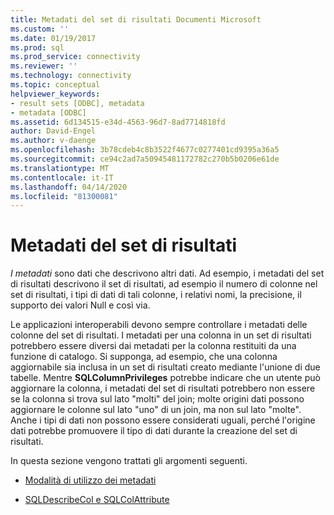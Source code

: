 ```yaml
---
title: Metadati del set di risultati Documenti Microsoft
ms.custom: ''
ms.date: 01/19/2017
ms.prod: sql
ms.prod_service: connectivity
ms.reviewer: ''
ms.technology: connectivity
ms.topic: conceptual
helpviewer_keywords:
- result sets [ODBC], metadata
- metadata [ODBC]
ms.assetid: 6d134515-e34d-4563-96d7-8ad7714818fd
author: David-Engel
ms.author: v-daenge
ms.openlocfilehash: 3b78cdeb4c8b3522f4677c0277401cd9395a36a5
ms.sourcegitcommit: ce94c2ad7a50945481172782c270b5b0206e61de
ms.translationtype: MT
ms.contentlocale: it-IT
ms.lasthandoff: 04/14/2020
ms.locfileid: "81300081"
---
```

# <a name="result-set-metadata"></a>Metadati del set di risultati
*I metadati* sono dati che descrivono altri dati. Ad esempio, i metadati del set di risultati descrivono il set di risultati, ad esempio il numero di colonne nel set di risultati, i tipi di dati di tali colonne, i relativi nomi, la precisione, il supporto dei valori Null e così via.  
  
 Le applicazioni interoperabili devono sempre controllare i metadati delle colonne del set di risultati. I metadati per una colonna in un set di risultati potrebbero essere diversi dai metadati per la colonna restituiti da una funzione di catalogo. Si supponga, ad esempio, che una colonna aggiornabile sia inclusa in un set di risultati creato mediante l'unione di due tabelle. Mentre **SQLColumnPrivileges** potrebbe indicare che un utente può aggiornare la colonna, i metadati del set di risultati potrebbero non essere se la colonna si trova sul lato "molti" del join; molte origini dati possono aggiornare le colonne sul lato "uno" di un join, ma non sul lato "molte". Anche i tipi di dati non possono essere considerati uguali, perché l'origine dati potrebbe promuovere il tipo di dati durante la creazione del set di risultati.  
  
 In questa sezione vengono trattati gli argomenti seguenti.  
  
-   [Modalità di utilizzo dei metadati](../../../odbc/reference/develop-app/how-is-metadata-used.md)  
  
-   [SQLDescribeCol e SQLColAttribute](../../../odbc/reference/develop-app/sqldescribecol-and-sqlcolattribute.md)
